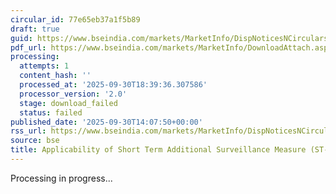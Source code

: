 ```yaml
---
circular_id: 77e65eb37a1f5b89
draft: true
guid: https://www.bseindia.com/markets/MarketInfo/DispNoticesNCirculars.aspx?Noticeid={00425925-7BDB-4144-B5BF-9BF2D6E45900}&noticeno=20250930-75&dt=09/30/2025&icount=75&totcount=114&flag=0
pdf_url: https://www.bseindia.com/markets/MarketInfo/DownloadAttach.aspx?id=20250930-75&attachedId=
processing:
  attempts: 1
  content_hash: ''
  processed_at: '2025-09-30T18:39:36.307586'
  processor_version: '2.0'
  stage: download_failed
  status: failed
published_date: '2025-09-30T14:07:50+00:00'
rss_url: https://www.bseindia.com/markets/MarketInfo/DispNoticesNCirculars.aspx?Noticeid={00425925-7BDB-4144-B5BF-9BF2D6E45900}&noticeno=20250930-75&dt=09/30/2025&icount=75&totcount=114&flag=0
source: bse
title: Applicability of Short Term Additional Surveillance Measure (ST-ASM)
---
```


Processing in progress...